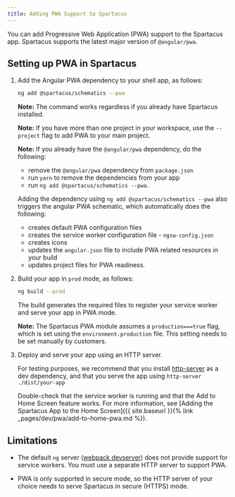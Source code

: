 ```yaml
---
title: Adding PWA Support to Spartacus
---
```


You can add Progressive Web Application (PWA) support to the Spartacus app. Spartacus supports the latest major version of `@angular/pwa`.

## Setting up PWA in Spartacus

1. Add the Angular PWA dependency to your shell app, as follows:

    ```bash
    ng add @spartacus/schematics --pwa
    ```

    **Note:** The command works regardless if you already have Spartacus installed.

    **Note:** If you have more than one project in your workspace, use the `--project` flag to add PWA to your main project.

    **Note:** If you already have the `@angular/pwa` dependency, do the following:

    - remove the `@angular/pwa` dependency from `package.json`
    - run `yarn` to remove the dependencies from your app
    - run `ng add @spartacus/schematics --pwa`.

    Adding the dependency using `ng add @spartacus/schematics --pwa` also triggers the angular PWA schematic, which automatically does the following:

    - creates default PWA configuration files
    - creates the service worker configuration file - `ngsw-config.json`
    - creates icons
    - updates the `angular.json` file to include PWA related resources in your build
    - updates project files for PWA readiness.

2. Build your app in `prod` mode, as follows:

    ```bash
    ng build --prod
    ```

    The build generates the required files to register your service worker and serve your app in PWA mode.

    **Note:** The Spartacus PWA module assumes a `production===true` flag, which is set using the `environment.production` file. This setting needs to be set manually by customers.

3. Deploy and serve your app using an HTTP server.

    For testing purposes, we recommend that you install [http-server](https://www.npmjs.com/package/http-server) as a dev dependency, and that you serve the app using `http-server ./dist/your-app`

    Double-check that the service worker is running and that the Add to Home Screen feature works. For more information, see [Adding the Spartacus App to the Home Screen]({{ site.baseurl }}{% link _pages/dev/pwa/add-to-home-pwa.md %}).


## Limitations

- The default `ng` server ([webpack devserver](https://webpack.js.org/configuration/dev-server/)) does not provide support for service workers. You must use a separate HTTP server to support PWA.

- PWA is only supported in secure mode, so the HTTP server of your choice needs to serve Spartacus in secure (HTTPS) mode.
